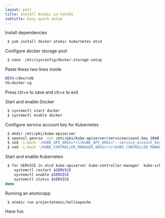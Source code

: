 ```yaml
---
layout: post
title: Install Atomic in CentOs
subtitle: Easy quick setup
---
```


Install dependencies

```bash
 $ yum install docker atomic kubernetes etcd
```
Configure docker storage pool

```bash
 $ nano  /etc/sysconfig/docker-storage-setup
```
Paste these two lines inside

```bash
DEVS=/dev/vdb
VG=docker-vg
```
Press ctr+o to save and ctr+x to exit

Start and enable Docker

```bash
 $ systemctl start docker
 $ systemctl enable docker
```
Configure service account key for Kubernetes

```bash
 $ mkdir /etc/pki/kube-apiserver
 $ openssl genrsa -out /etc/pki/kube-apiserver/serviceaccount.key 2048
 $ sed -i.back '/KUBE_API_ARGS=*/c\KUBE_API_ARGS="--service_account_key_file=/etc/pki/kube-apiserver/serviceaccount.key"'  /etc/kubernetes/apiserver
 $ sed -i.back '/KUBE_CONTROLLER_MANAGER_ARGS=*/c\KUBE_CONTROLLER_MANAGER_ARGS="--service_account_private_key_file=/etc/pki/kube-apiserver/serviceacc
```

Start and enable Kubernetes

```bash
 $ for SERVICE in etcd kube-apiserver kube-controller-manager  kube-scheduler docker kube-proxy  kubelet; do 
    systemctl restart $SERVICE
    systemctl enable $SERVICE
    systemctl status $SERVICE
done
```
Running an atomicapp

```bash
 $ atomic run projectatomic/helloapache
```

Have fun.













